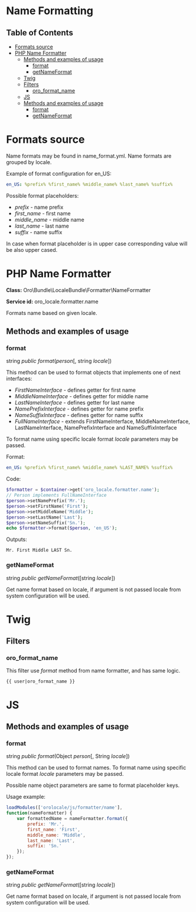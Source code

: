 Name Formatting
==================

Table of Contents
-----------------
 - [Formats source](#format-source)
 - [PHP Name Formatter](#php-name-formatter)
    - [Methods and examples of usage](#methods-and-examples-of-usage)
      - [format](#format)
      - [getNameFormat](#getNameFormat)
   - [Twig](#twig)
    - [Filters](#filters)
      - [oro_format_name](#oro_format_name)
   - [JS](#js)
    - [Methods and examples of usage](#js_methods-and-examples-of-usage)
        - [format](#js_format)
        - [getNameFormat](#js_getNameFormat)

Formats source
================
Name formats may be found in name_format.yml. Name formats are grouped by locale.

Example of format configuration for en_US:

```yaml
en_US: %prefix% %first_name% %middle_name% %last_name% %suffix%
```

Possible format placeholders:

* *prefix* - name prefix
* *first_name* - first name
* *middle_name* - middle name
* *last_name* - last name
* *suffix* - name suffix

In case when format placeholder is in upper case corresponding value will be also upper cased.

PHP Name Formatter
====================

**Class:** Oro\Bundle\LocaleBundle\Formatter\NameFormatter

**Service id:** oro_locale.formatter.name

Formats name based on given locale.

Methods and examples of usage
-----------------------------

### format

string *public* *format*(*person*[, string *locale*])

This method can be used to format objects that implements one of next interfaces:

* *FirstNameInterface* - defines getter for first name
* *MiddleNameInterface* - defines getter for middle name
* *LastNameInterface* - defines getter for last name
* *NamePrefixInterface* - defines getter for name prefix
* *NameSuffixInterface* - defines getter for name suffix
* *FullNameInterface* - extends FirstNameInterface, MiddleNameInterface, LastNameInterface, NamePrefixInterface and NameSuffixInterface

To format name using specific locale format *locale* parameters may be passed.

Format:

```yaml
en_US: %prefix% %first_name% %middle_name% %LAST_NAME% %suffix%
```

Code:

```php
$formatter = $container->get('oro_locale.formatter.name');
// Person implements FullNameInterface
$person->setNamePrefix('Mr.');
$person->setFirstName('First');
$person->setMiddleName('Middle');
$person->setLastName('Last');
$person->setNameSuffix('Sn.');
echo $formatter->format($person, 'en_US');
```

Outputs:

```
Mr. First Middle LAST Sn.
```


### getNameFormat

string *public* *getNameFormat*([string *locale*])

Get name format based on locale, if argument is not passed locale from system configuration will be used.

Twig
====

Filters
-------

### oro_format_name

This filter use *format* method from name formatter, and has same logic.

```
{{ user|oro_format_name }}
```

JS
============

Methods and examples of usage
-----------------------------

### format

string *public* *format*(Object *person*[, String *locale*])

This method can be used to format names.
To format name using specific locale format *locale* parameters may be passed.

Possible name object parameters are same to format placeholder keys.

Usage example:

```javascript
loadModules(['orolocale/js/formatter/name'],
function(nameFormatter) {
    var formattedName = nameFormatter.format({
        prefix: 'Mr.',
        first_name: 'First',
        middle_name: 'Middle',
        last_name: 'Last',
        suffix: 'Sn.'
    });
});
```

### getNameFormat

string *public* *getNameFormat*([string *locale*])

Get name format based on locale, if argument is not passed locale from system configuration will be used.
